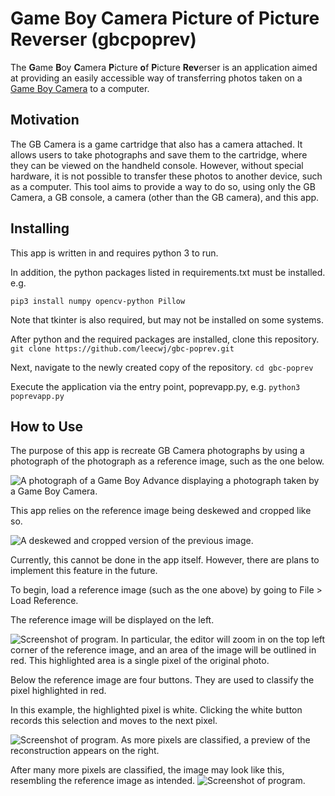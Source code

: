 ﻿# Game Boy Camera Picture of Picture Reverser (gbcpoprev)

The  **G**ame **B**oy **C**amera **P**icture **o**f **P**icture **Rev**erser is an application aimed at providing an easily accessible way of transferring photos taken on a [Game Boy Camera](https://en.wikipedia.org/wiki/Game_Boy_Camera) to a computer.

## Motivation
The GB Camera is a game cartridge that also has a camera attached. It allows users to take photographs and save them to the cartridge, where they can be viewed on the handheld console. However, without special hardware, it is not possible to transfer these photos to another device, such as a computer. This tool aims to provide a way to do so, using only the GB Camera, a GB console, a camera (other than the GB camera), and this app.

## Installing
This app is written in and requires python 3 to run.

In addition, the python packages listed in requirements.txt must be installed. e.g.

`pip3 install numpy opencv-python Pillow`

Note that tkinter is also required, but may not be installed on some systems.

After python and the required packages are installed, clone this repository.
`git clone https://github.com/leecwj/gbc-poprev.git`

Next, navigate to the newly created copy of the repository.
`cd gbc-poprev`

Execute the application via the entry point, poprevapp.py, e.g.
`python3 poprevapp.py`

## How to Use
The purpose of this app is recreate GB Camera photographs by using a photograph of the photograph as a reference image, such as the one below.

![A photograph of a Game Boy Advance displaying a photograph taken by a Game Boy Camera.](https://i.imgur.com/dWl7dSZ.jpg)

This app relies on the reference image being deskewed and cropped like so.

![A deskewed and cropped version of the previous image.](https://i.imgur.com/4srNywK.png)

Currently, this cannot be done in the app itself. However, there are plans to implement this feature in the future.

To begin, load a reference image (such as the one above) by going to File > Load Reference.

The reference image will be displayed on the left.

![Screenshot of program.](https://i.imgur.com/an0m3WS.png)
In particular, the editor will zoom in on the top left corner of the reference image, and an area of the image will be outlined in red. This highlighted area is a single pixel of the original photo.

Below the reference image are four buttons. They are used to classify the pixel highlighted in red.

In this example, the highlighted pixel is white. Clicking the white button records this selection and moves to the next pixel.

![Screenshot of program.](https://i.imgur.com/fkAP5ww.png)
As more pixels are classified, a preview of the reconstruction appears on the right.

After many more pixels are classified, the image may look like this, resembling the reference image as intended.
![Screenshot of program.](https://i.imgur.com/VC3YMJR.png)
